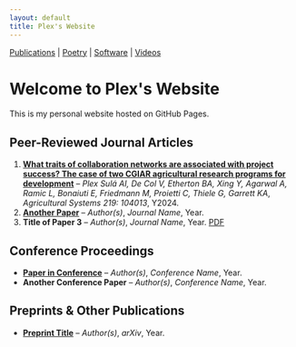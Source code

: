 ```yaml
---
layout: default
title: Plex's Website
---
```


<nav>
    <a href="index.md">Publications</a> |
    <a href="about.md">Poetry</a> |
    <a href="about.md">Software</a> |
    <a href="projects.md">Videos</a>
</nav>

# Welcome to Plex's Website

This is my personal website hosted on GitHub Pages.

## Peer-Reviewed Journal Articles
1. **[What traits of collaboration networks are associated with project success? The case of two CGIAR agricultural research programs for development](https://doi.org/10.1016/j.agsy.2024.104013)** – *Plex Sulá AI, De Col V, Etherton BA, Xing Y, Agarwal A, Ramic L, Bonaiuti E, Friedmann M, Proietti C, Thiele G, Garrett KA*, *Agricultural Systems 219: 104013*, Y2024.
2. **[Another Paper](https://doi.org/yyyy)** – *Author(s)*, *Journal Name*, Year.
3. **Title of Paper 3** – *Author(s)*, *Journal Name*, Year. [PDF](link-to-pdf)

## Conference Proceedings
- **[Paper in Conference](https://conference-link.com)** – *Author(s)*, *Conference Name*, Year.
- **Another Conference Paper** – *Author(s)*, *Conference Name*, Year.

## Preprints & Other Publications
- **[Preprint Title](https://arxiv.org/abs/xxxx)** – *Author(s)*, *arXiv*, Year.
